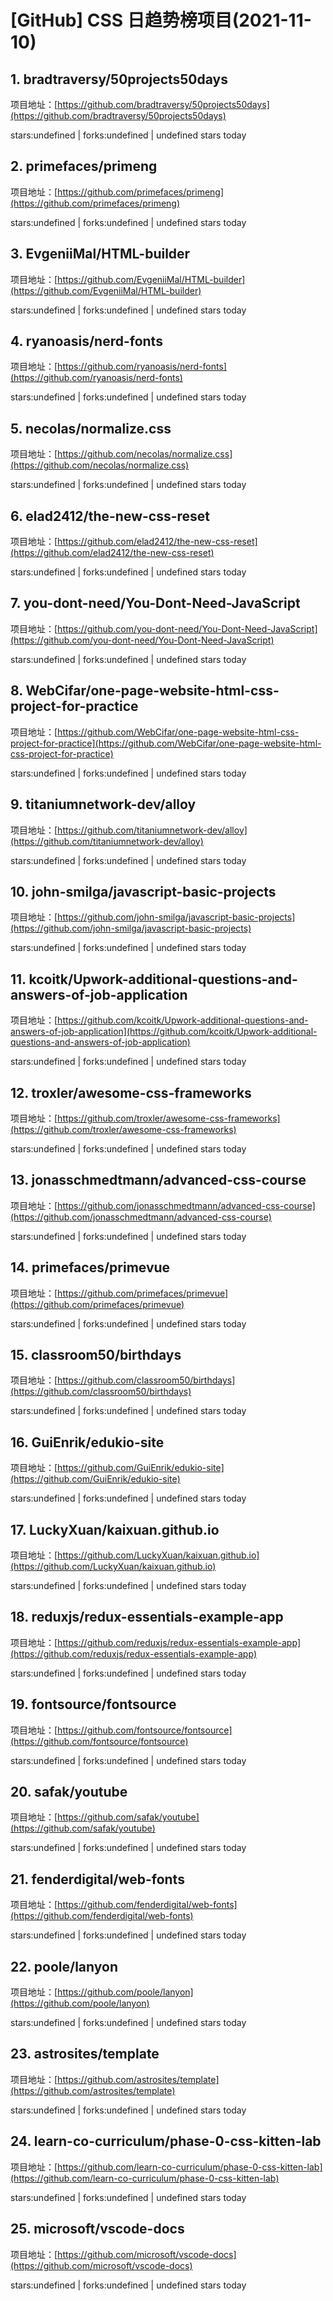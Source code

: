 # [GitHub] CSS 日趋势榜项目(2021-11-10)

## 1. bradtraversy/50projects50days 

项目地址：[https://github.com/bradtraversy/50projects50days](https://github.com/bradtraversy/50projects50days)

stars:undefined | forks:undefined | undefined stars today 



## 2. primefaces/primeng 

项目地址：[https://github.com/primefaces/primeng](https://github.com/primefaces/primeng)

stars:undefined | forks:undefined | undefined stars today 



## 3. EvgeniiMal/HTML-builder 

项目地址：[https://github.com/EvgeniiMal/HTML-builder](https://github.com/EvgeniiMal/HTML-builder)

stars:undefined | forks:undefined | undefined stars today 



## 4. ryanoasis/nerd-fonts 

项目地址：[https://github.com/ryanoasis/nerd-fonts](https://github.com/ryanoasis/nerd-fonts)

stars:undefined | forks:undefined | undefined stars today 



## 5. necolas/normalize.css 

项目地址：[https://github.com/necolas/normalize.css](https://github.com/necolas/normalize.css)

stars:undefined | forks:undefined | undefined stars today 



## 6. elad2412/the-new-css-reset 

项目地址：[https://github.com/elad2412/the-new-css-reset](https://github.com/elad2412/the-new-css-reset)

stars:undefined | forks:undefined | undefined stars today 



## 7. you-dont-need/You-Dont-Need-JavaScript 

项目地址：[https://github.com/you-dont-need/You-Dont-Need-JavaScript](https://github.com/you-dont-need/You-Dont-Need-JavaScript)

stars:undefined | forks:undefined | undefined stars today 



## 8. WebCifar/one-page-website-html-css-project-for-practice 

项目地址：[https://github.com/WebCifar/one-page-website-html-css-project-for-practice](https://github.com/WebCifar/one-page-website-html-css-project-for-practice)

stars:undefined | forks:undefined | undefined stars today 



## 9. titaniumnetwork-dev/alloy 

项目地址：[https://github.com/titaniumnetwork-dev/alloy](https://github.com/titaniumnetwork-dev/alloy)

stars:undefined | forks:undefined | undefined stars today 



## 10. john-smilga/javascript-basic-projects 

项目地址：[https://github.com/john-smilga/javascript-basic-projects](https://github.com/john-smilga/javascript-basic-projects)

stars:undefined | forks:undefined | undefined stars today 



## 11. kcoitk/Upwork-additional-questions-and-answers-of-job-application 

项目地址：[https://github.com/kcoitk/Upwork-additional-questions-and-answers-of-job-application](https://github.com/kcoitk/Upwork-additional-questions-and-answers-of-job-application)

stars:undefined | forks:undefined | undefined stars today 



## 12. troxler/awesome-css-frameworks 

项目地址：[https://github.com/troxler/awesome-css-frameworks](https://github.com/troxler/awesome-css-frameworks)

stars:undefined | forks:undefined | undefined stars today 



## 13. jonasschmedtmann/advanced-css-course 

项目地址：[https://github.com/jonasschmedtmann/advanced-css-course](https://github.com/jonasschmedtmann/advanced-css-course)

stars:undefined | forks:undefined | undefined stars today 



## 14. primefaces/primevue 

项目地址：[https://github.com/primefaces/primevue](https://github.com/primefaces/primevue)

stars:undefined | forks:undefined | undefined stars today 



## 15. classroom50/birthdays 

项目地址：[https://github.com/classroom50/birthdays](https://github.com/classroom50/birthdays)

stars:undefined | forks:undefined | undefined stars today 



## 16. GuiEnrik/edukio-site 

项目地址：[https://github.com/GuiEnrik/edukio-site](https://github.com/GuiEnrik/edukio-site)

stars:undefined | forks:undefined | undefined stars today 



## 17. LuckyXuan/kaixuan.github.io 

项目地址：[https://github.com/LuckyXuan/kaixuan.github.io](https://github.com/LuckyXuan/kaixuan.github.io)

stars:undefined | forks:undefined | undefined stars today 



## 18. reduxjs/redux-essentials-example-app 

项目地址：[https://github.com/reduxjs/redux-essentials-example-app](https://github.com/reduxjs/redux-essentials-example-app)

stars:undefined | forks:undefined | undefined stars today 



## 19. fontsource/fontsource 

项目地址：[https://github.com/fontsource/fontsource](https://github.com/fontsource/fontsource)

stars:undefined | forks:undefined | undefined stars today 



## 20. safak/youtube 

项目地址：[https://github.com/safak/youtube](https://github.com/safak/youtube)

stars:undefined | forks:undefined | undefined stars today 



## 21. fenderdigital/web-fonts 

项目地址：[https://github.com/fenderdigital/web-fonts](https://github.com/fenderdigital/web-fonts)

stars:undefined | forks:undefined | undefined stars today 



## 22. poole/lanyon 

项目地址：[https://github.com/poole/lanyon](https://github.com/poole/lanyon)

stars:undefined | forks:undefined | undefined stars today 



## 23. astrosites/template 

项目地址：[https://github.com/astrosites/template](https://github.com/astrosites/template)

stars:undefined | forks:undefined | undefined stars today 



## 24. learn-co-curriculum/phase-0-css-kitten-lab 

项目地址：[https://github.com/learn-co-curriculum/phase-0-css-kitten-lab](https://github.com/learn-co-curriculum/phase-0-css-kitten-lab)

stars:undefined | forks:undefined | undefined stars today 



## 25. microsoft/vscode-docs 

项目地址：[https://github.com/microsoft/vscode-docs](https://github.com/microsoft/vscode-docs)

stars:undefined | forks:undefined | undefined stars today 



